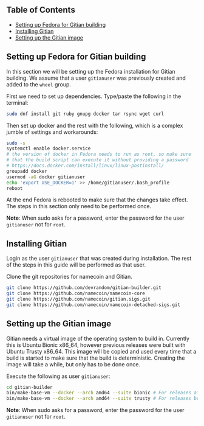 Table of Contents
------------------

- [Setting up Fedora for Gitian building](#setting-up-fedora-for-gitian-building)
- [Installing Gitian](#installing-gitian)
- [Setting up the Gitian image](#setting-up-the-gitian-image)


Setting up Fedora for Gitian building
--------------------------------------

In this section we will be setting up the Fedora installation for Gitian building.
We assume that a user `gitianuser` was previously created and added to the `wheel` group.

First we need to set up dependencies. Type/paste the following in the terminal:

```bash
sudo dnf install git ruby gnupg docker tar rsync wget curl
```

Then set up docker and the rest with the following, which is a complex jumble of settings and workarounds:

```bash
sudo -s
systemctl enable docker.service
# the version of docker in Fedora needs to run as root, so make sure
# that the build script can execute it without providing a password
# https://docs.docker.com/install/linux/linux-postinstall/
groupadd docker
usermod -aG docker gitianuser
echo 'export USE_DOCKER=1' >> /home/gitianuser/.bash_profile
reboot
```

At the end Fedora is rebooted to make sure that the changes take effect. The steps in this
section only need to be performed once.

**Note**: When sudo asks for a password, enter the password for the user `gitianuser` not for `root`.

Installing Gitian
------------------

Login as the user `gitianuser` that was created during installation.
The rest of the steps in this guide will be performed as that user.

Clone the git repositories for namecoin and Gitian.

```bash
git clone https://github.com/devrandom/gitian-builder.git
git clone https://github.com/namecoin/namecoin-core
git clone https://github.com/namecoin/gitian.sigs.git
git clone https://github.com/namecoin/namecoin-detached-sigs.git
```

Setting up the Gitian image
-------------------------

Gitian needs a virtual image of the operating system to build in.
Currently this is Ubuntu Bionic x86_64, however previous releases were built
with Ubuntu Trusty x86_64.
This image will be copied and used every time that a build is started to
make sure that the build is deterministic.
Creating the image will take a while, but only has to be done once.

Execute the following as user `gitianuser`:

```bash
cd gitian-builder
bin/make-base-vm --docker --arch amd64 --suite bionic # For releases after and including 0.17.0
bin/make-base-vm --docker --arch amd64 --suite trusty # For releases before 0.17.0
```

**Note**: When sudo asks for a password, enter the password for the user `gitianuser` not for `root`.
